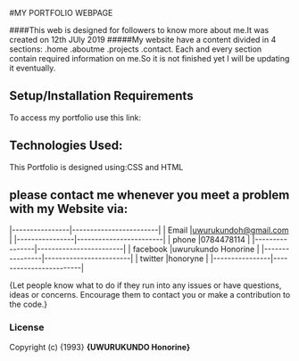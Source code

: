 #MY PORTFOLIO WEBPAGE


####This web is designed for followers to know more about me.It was created on 12th JUly 2019
#####My website have a content divided in 4 sections:
.home
.aboutme
.projects
.contact.
Each and every section contain required information on me.So it is not finished yet I will be updating it eventually. 

## Setup/Installation Requirements
To access my portfolio use this link:

## Technologies Used:
This Portfolio is designed using:CSS and HTML

## please contact me whenever you meet a problem with my Website via:
|----------------|------------------------|
| Email          |uwurukundoh@gmail.com   |
|----------------|------------------------|
| phone          |0784478114              | 
|----------------|------------------------|
| facebook       |uwurukundo Honorine     |
|----------------|------------------------|
| twitter        |honoryne                |
|----------------|------------------------|

{Let people know what to do if they run into any issues or have questions, ideas or concerns.  Encourage them to contact you or make a contribution to the code.}
### License

Copyright (c) {1993} **{UWURUKUNDO Honorine}**
  
